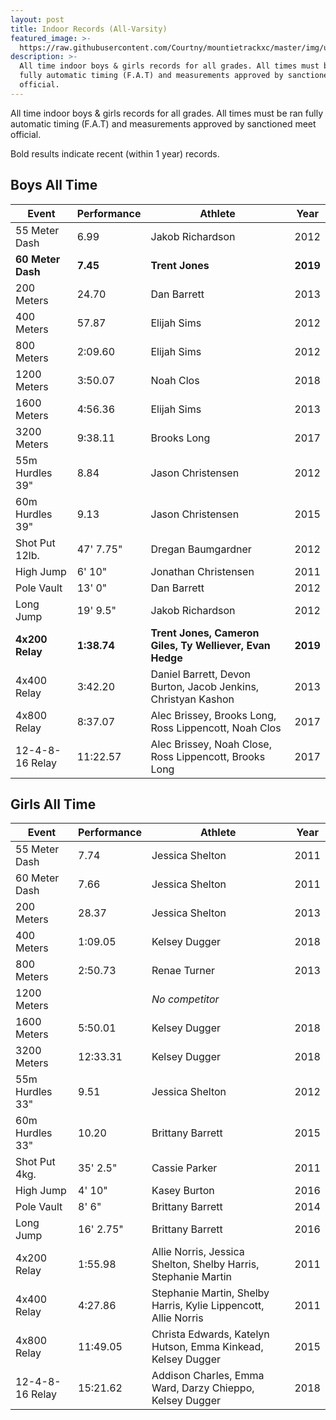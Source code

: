 ```yaml
---
layout: post
title: Indoor Records (All-Varsity)
featured_image: >-
  https://raw.githubusercontent.com/Courtny/mountietrackxc/master/img/uploads/mounties-default.jpg
description: >-
  All time indoor boys & girls records for all grades. All times must be ran
  fully automatic timing (F.A.T) and measurements approved by sanctioned meet
  official.
---
```

All time indoor boys & girls records for all grades. All times must be ran fully automatic timing (F.A.T) and measurements approved by sanctioned meet official.

Bold results indicate recent (within 1 year) records.

## Boys All Time

| Event             | Performance | Athlete                                                       | Year     |
| ----------------- | ----------- | ------------------------------------------------------------- | -------- |
| 55 Meter Dash     | 6.99        | Jakob Richardson                                              | 2012     |
| **60 Meter Dash** | **7.45**    | **Trent Jones**                                               | **2019** |
| 200 Meters        | 24.70       | Dan Barrett                                                   | 2013     |
| 400 Meters        | 57.87       | Elijah Sims                                                   | 2012     |
| 800 Meters        | 2:09.60     | Elijah Sims                                                   | 2012     |
| 1200 Meters       | 3:50.07     | Noah Clos                                                     | 2018     |
| 1600 Meters       | 4:56.36     | Elijah Sims                                                   | 2013     |
| 3200 Meters       | 9:38.11     | Brooks Long                                                   | 2017     |
| 55m Hurdles 39"   | 8.84        | Jason Christensen                                             | 2012     |
| 60m Hurdles 39"   | 9.13        | Jason Christensen                                             | 2015     |
| Shot Put 12lb.    | 47' 7.75"   | Dregan Baumgardner                                            | 2012     |
| High Jump         | 6' 10"      | Jonathan Christensen                                          | 2011     |
| Pole Vault        | 13' 0"      | Dan Barrett                                                   | 2012     |
| Long Jump         | 19' 9.5"    | Jakob Richardson                                              | 2012     |
| **4x200 Relay**   | **1:38.74** | **Trent Jones, Cameron Giles, Ty Welliever, Evan Hedge**      | **2019** |
| 4x400 Relay       | 3:42.20     | Daniel Barrett, Devon Burton, Jacob Jenkins, Christyan Kashon | 2013     |
| 4x800 Relay       | 8:37.07     | Alec Brissey, Brooks Long, Ross Lippencott, Noah Clos         | 2017     |
| 12-4-8-16 Relay   | 11:22.57    | Alec Brissey, Noah Close, Ross Lippencott, Brooks Long        | 2017     |

## Girls All Time

| Event           | Performance | Athlete                                                         | Year |
| --------------- | ----------- | --------------------------------------------------------------- | ---- |
| 55 Meter Dash   | 7.74        | Jessica Shelton                                                 | 2011 |
| 60 Meter Dash   | 7.66        | Jessica Shelton                                                 | 2011 |
| 200 Meters      | 28.37       | Jessica Shelton                                                 | 2013 |
| 400 Meters      | 1:09.05     | Kelsey Dugger                                                   | 2018 |
| 800 Meters      | 2:50.73     | Renae Turner                                                    | 2013 |
| 1200 Meters     |             | _No competitor_                                                 |      |
| 1600 Meters     | 5:50.01     | Kelsey Dugger                                                   | 2018 |
| 3200 Meters     | 12:33.31    | Kelsey Dugger                                                   | 2018 |
| 55m Hurdles 33" | 9.51        | Jessica Shelton                                                 | 2012 |
| 60m Hurdles 33" | 10.20       | Brittany Barrett                                                | 2015 |
| Shot Put 4kg.   | 35' 2.5"    | Cassie Parker                                                   | 2011 |
| High Jump       | 4' 10"      | Kasey Burton                                                    | 2016 |
| Pole Vault      | 8' 6"       | Brittany Barrett                                                | 2014 |
| Long Jump       | 16' 2.75"   | Brittany Barrett                                                | 2016 |
| 4x200 Relay     | 1:55.98     | Allie Norris, Jessica Shelton, Shelby Harris, Stephanie Martin  | 2011 |
| 4x400 Relay     | 4:27.86     | Stephanie Martin, Shelby Harris, Kylie Lippencott, Allie Norris | 2011 |
| 4x800 Relay     | 11:49.05    | Christa Edwards, Katelyn Hutson, Emma Kinkead, Kelsey Dugger    | 2015 |
| 12-4-8-16 Relay | 15:21.62    | Addison Charles, Emma Ward, Darzy Chieppo, Kelsey Dugger        | 2018 |
